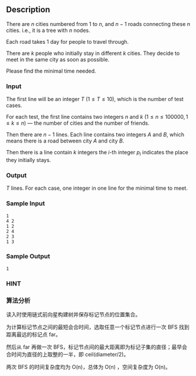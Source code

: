 ## Description

There are $n$ cities numbered from $1$ to $n$, and $n-1$ roads connecting these $n$ cities. i.e., it is a tree with $n$ nodes.

Each road takes $1$ day for people to travel through.

There are $k$ people who initially stay in different $k$ cities. They decide to meet in the same city as soon as possible.

Please find the minimal time needed.

### Input

The first line will be an integer $T$ $(1 \le T \le 10)$, which is the number of test cases.

For each test, the first line contains two integers $n$ and $k$ $(1 \le n \le 100000, 1 \le k \le n)$ — the number of cities and the number of friends.

Then there are $n - 1$ lines. Each line contains two integers $A$ and $B$, which means there is a road between city $A$ and city $B$.

Then there is a line contain $k$ integers the $i$-th integer $p_i$ indicates the place they initially stays.

### Output

$T$ lines. For each case, one integer in one line for the minimal time to meet.

### Sample Input

``` log
1
4 2
1 2
2 4
2 3
1 3
```

### Sample Output

``` log
1
```

### HINT

### 算法分析

读入时使用链式前向星构建树并保存标记节点的位置集合。

为计算标记节点之间的最短会合时间，选取任意一个标记节点进行一次 BFS 找到距离最远的标记点 far。

然后从 far 再做一次 BFS，标记节点间的最大距离即为标记子集的直径；最早会合时间为直径的上取整的一半，即 ceil(diameter/2)。

两次 BFS 的时间复杂度均为 O(n)，总体为 O(n) ，空间复杂度为 O(n)。
